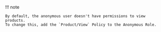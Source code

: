 !!! note

    By default, the anonymous user doesn't have permissions to view products.
    To change this, add the `Product/View` Policy to the Anonymous Role.
